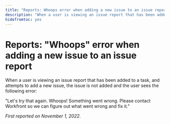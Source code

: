 ```yaml
---
title: "Reports: Whoops error when adding a new issue to an issue report"
description: "When a user is viewing an issue report that has been added to a task, and attempts to add a new issue, the issue is not added and the user sees an error."
hidefromtoc: yes
---
```


# Reports: "Whoops" error when adding a new issue to an issue report

When a user is viewing an issue report that has been added to a task, and attempts to add a new issue, the issue is not added and the user sees the following error:

"Let's try that again. Whoops! Something went wrong. Please contact Workfront so we can figure out what went wrong and fix it."

_First reported on November 1, 2022._

